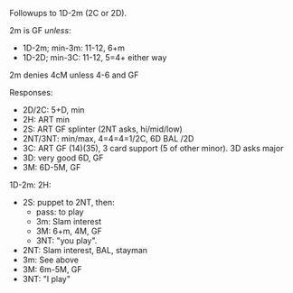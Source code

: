 Followups to 1D-2m (2C or 2D).

2m is GF *unless*:
- 1D-2m; min-3m:  11-12, 6+m
- 1D-2D; min-3C:  11-12, 5=4+ either way

2m denies 4cM unless 4-6 and GF

Responses:
- 2D/2C:  5+D, min
- 2H: ART min
- 2S: ART GF splinter (2NT asks, hi/mid/low)
- 2NT/3NT: min/max, 4=4=4=1/2C, 6D BAL /2D
- 3C: ART GF (14)(35), 3 card support (5 of other minor).  3D asks major
- 3D: very good 6D, GF
- 3M: 6D-5M, GF

1D-2m:
2H:
- 2S: puppet to 2NT, then:
  - pass: to play
  - 3m: Slam interest
  - 3M: 6+m, 4M, GF
  - 3NT: "you play".
- 2NT: Slam interest, BAL, stayman
- 3m: See above
- 3M: 6m-5M, GF
- 3NT: "I play" 

